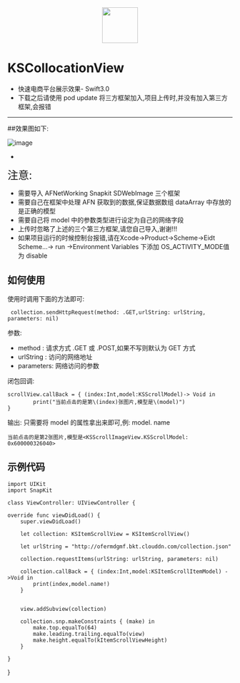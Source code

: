 <div align='center'><img src = 'http://ofermdgmf.bkt.clouddn.com/yaojing.jpg' width = 80 ></div>

# KSCollocationView

* 快速电商平台展示效果- Swift3.0
* 下载之后请使用 pod update 将三方框架加入,项目上传时,并没有加入第三方框架,会报错

***

##效果图如下:

![image](http://ofermdgmf.bkt.clouddn.com/KSCollocationView.gif)

-
<font size=5>注意:</font>

* 需要导入 AFNetWorking Snapkit SDWebImage 三个框架
* 需要自己在框架中处理 AFN 获取到的数据,保证数据数组 dataArray 中存放的是正确的模型
* 需要自己将 model 中的参数类型进行设定为自己的网络字段
* 上传时忽略了上述的三个第三方框架,请您自己导入,谢谢!!!
* 如果项目运行的时候控制台报错,请在Xcode->Product->Scheme->Eidt Scheme...-> run ->Environment Variables 下添加 OS_ACTIVITY_MODE值为 disable


## 如何使用
使用时调用下面的方法即可:

     collection.sendHttpRequest(method: .GET,urlString: urlString, parameters: nil)

参数:

* method : 请求方式 .GET 或 .POST,如果不写则默认为 GET 方式
* urlString :  访问的网络地址
* parameters:  网络访问的参数

闭包回调:

    scrollView.callBack = { (index:Int,model:KSScrollModel)-> Void in
     		print("当前点击的是第\(index)张图片,模型是\(model)")
    }
 
输出: 只需要将 model 的属性拿出来即可,例: model. name 

    当前点击的是第2张图片,模型是<KSScrollImageView.KSScrollModel: 0x600000326040>
    
## 示例代码
    import UIKit
    import SnapKit

    class ViewController: UIViewController {

    override func viewDidLoad() {
        super.viewDidLoad()
        
        let collection: KSItemScrollView = KSItemScrollView()

        let urlString = "http://ofermdgmf.bkt.clouddn.com/collection.json"
     
        collection.requestItems(urlString: urlString, parameters: nil)
        
        collection.callBack = { (index:Int,model:KSItemScrollItemModel) ->Void in
            print(index,model.name!)
        }
        
        
        view.addSubview(collection)
        
        collection.snp.makeConstraints { (make) in
            make.top.equalTo(64)
            make.leading.trailing.equalTo(view)
            make.height.equalTo(kItemScrollViewHeight)
        }
        
    }

   


}
